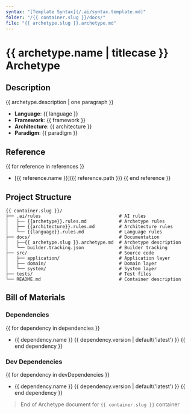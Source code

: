 ```yaml
---
syntax: "[Template Syntax](/.ai/syntax.template.md)"
folder: "/{{ container.slug }}/docs/"
file: "{{ archetype.slug }}.archetype.md"
---
```


# {{ archetype.name | titlecase }} Archetype

## Description

<!--
Brief description of the archetype's purpose and key characteristics
-->

{{ archetype.description | one paragraph }}

- **Language**: {{ language }}
- **Framework**: {{ framework }}
- **Architecture**: {{ architecture }}
- **Paradigm**: {{ paradigm }}

## Reference

<!--
List of relevant reference project documents (briefing, systems architecture)
-->

{{ for reference in references }}

- [{{ reference.name }}]({{ reference.path }})
  {{ end reference }}

## Project Structure

<!--
Write the Visual representation of the container structure
The src folder is an example of a layered architecture (use the archetype rules)
-->

```
{{ container.slug }}/
├── .ai/rules                             # AI rules
│   ├── {{archetype}}.rules.md            # Archetype rules
│   ├── {{architecture}}.rules.md         # Architecture rules
│   └── {{language}}.rules.md             # Language rules
├── docs/                                 # Documentation
│   ├──{{ archetype.slug }}.archetype.md  # Archetype description
│   └── builder.tracking.json             # Builder tracking
├── src/                                  # Source code
│   ├── application/                      # Application layer
│   ├── domain/                           # Domain layer
│   └── system/                           # System layer
├── tests/                                # Test files
└── README.md                             # Container description
```

<!--
Go ahead and create all of these folders
-->

<!--
Files

- The [README.md]({{containerFolder}}/README.md)
  - Container description
  - Installation and usage instructions
  - Links to documentation and reference projects

- The [.ai]({{containerFolder}}/.ai) folder
  - Copy relevant files from [AI rules folder](/.ai/rules/)

- The [Builder Tracking file]({{containerFolder}}/docs/builder.tracking.json) file
  - Based on the [Builder Tracking schema](/.ai/builder/builder.tracking.schema.json)
  - Filled with container slug and features array (only with slugs and status as defined)

- The **Archetype** markdown file
  - This file file you are editing
-->

## Bill of Materials

<!--
List of dependencies based on the archetype rules
Include only the dependencies that are required
-->

### Dependencies

{{ for dependency in dependencies }}

- {{ dependency.name }} {{ dependency.version | default('latest') }}
  {{ end dependency }}

### Dev Dependencies

{{ for dependency in devDependencies }}

- {{ dependency.name }} {{ dependency.version | default('latest') }}
  {{ end dependency }}

> End of Archetype document for `{{ container.slug }}` container
